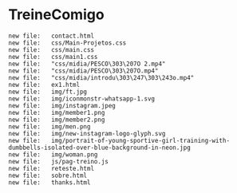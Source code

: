 # TreineComigo

    new file:   contact.html
    new file:   css/Main-Projetos.css
    new file:   css/main.css
    new file:   css/main1.css
    new file:   "css/midia/PESCO\303\207O 2.mp4"
    new file:   "css/midia/PESCO\303\207O.mp4"
    new file:   "css/midia/introdu\303\247\303\243o.mp4"
    new file:   ex1.html
    new file:   img/ft.jpg
    new file:   img/iconmonstr-whatsapp-1.svg
    new file:   img/instagram.jpeg
    new file:   img/member1.png
    new file:   img/member2.png
    new file:   img/men.png
    new file:   img/new-instagram-logo-glyph.svg
    new file:   img/portrait-of-young-sportive-girl-training-with-dumbbells-isolated-over-blue-background-in-neon.jpg
    new file:   img/woman.png
    new file:   js/pag-treino.js
    new file:   reteste.html
    new file:   sobre.html
    new file:   thanks.html
